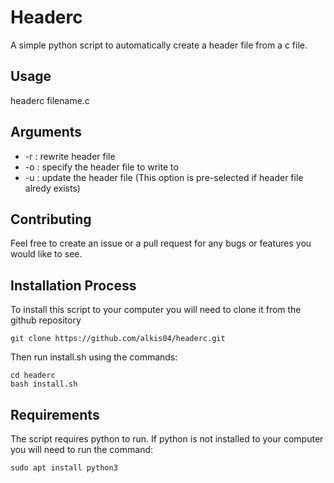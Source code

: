 # Headerc
A simple python script to automatically create a header file from a c file.

## Usage
headerc filename.c

## Arguments
* -r : rewrite header file
* -o : specify the header file to write to
* -u : update the header file (This option is pre-selected if header file alredy exists)

## Contributing
Feel free to create an issue or a pull request for any bugs or features you would like to see.

## Installation Process
To install this script to your computer you will need to clone it from the github repository
```
git clone https://github.com/alkis04/headerc.git
```
Then run install.sh using the commands:

```
cd headerc
bash install.sh
```

## Requirements
The script requires python to run.
If python is not installed to your computer you will need to run the command:

```
sudo apt install python3
```
